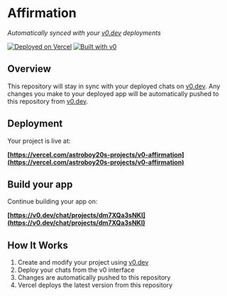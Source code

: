# Affirmation

*Automatically synced with your [v0.dev](https://v0.dev) deployments*

[![Deployed on Vercel](https://img.shields.io/badge/Deployed%20on-Vercel-black?style=for-the-badge&logo=vercel)](https://vercel.com/astroboy20s-projects/v0-affirmation)
[![Built with v0](https://img.shields.io/badge/Built%20with-v0.dev-black?style=for-the-badge)](https://v0.dev/chat/projects/dm7XQa3sNKI)

## Overview

This repository will stay in sync with your deployed chats on [v0.dev](https://v0.dev).
Any changes you make to your deployed app will be automatically pushed to this repository from [v0.dev](https://v0.dev).

## Deployment

Your project is live at:

**[https://vercel.com/astroboy20s-projects/v0-affirmation](https://vercel.com/astroboy20s-projects/v0-affirmation)**

## Build your app

Continue building your app on:

**[https://v0.dev/chat/projects/dm7XQa3sNKI](https://v0.dev/chat/projects/dm7XQa3sNKI)**

## How It Works

1. Create and modify your project using [v0.dev](https://v0.dev)
2. Deploy your chats from the v0 interface
3. Changes are automatically pushed to this repository
4. Vercel deploys the latest version from this repository
